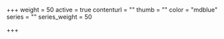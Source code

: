 +++
weight = 50
active = true
contenturl = ""
thumb = ""
color = "mdblue"
series = ""
series_weight = 50

+++
